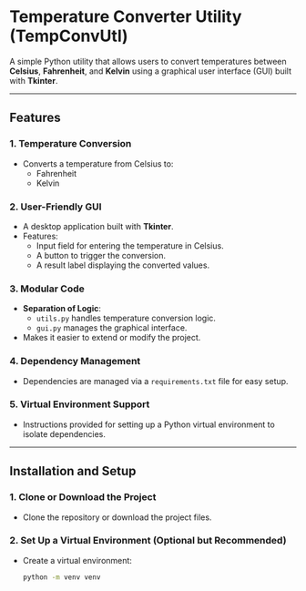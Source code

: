 # Temperature Converter Utility (TempConvUtl)

A simple Python utility that allows users to convert temperatures between **Celsius**, **Fahrenheit**, and **Kelvin** using a graphical user interface (GUI) built with **Tkinter**.

---

## Features

### 1. **Temperature Conversion**
- Converts a temperature from Celsius to:
  - Fahrenheit
  - Kelvin

### 2. **User-Friendly GUI**
- A desktop application built with **Tkinter**.
- Features:
  - Input field for entering the temperature in Celsius.
  - A button to trigger the conversion.
  - A result label displaying the converted values.

### 3. **Modular Code**
- **Separation of Logic**:
  - `utils.py` handles temperature conversion logic.
  - `gui.py` manages the graphical interface.
- Makes it easier to extend or modify the project.

### 4. **Dependency Management**
- Dependencies are managed via a `requirements.txt` file for easy setup.

### 5. **Virtual Environment Support**
- Instructions provided for setting up a Python virtual environment to isolate dependencies.

---

## Installation and Setup

### 1. Clone or Download the Project
- Clone the repository or download the project files.

### 2. Set Up a Virtual Environment (Optional but Recommended)
- Create a virtual environment:
  ```bash
  python -m venv venv
